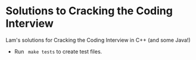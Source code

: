 # Solutions to Cracking the Coding Interview
Lam's solutions for Cracking the Coding Interview in C++ (and some Java!)
- Run ``` make tests``` to create test files.
